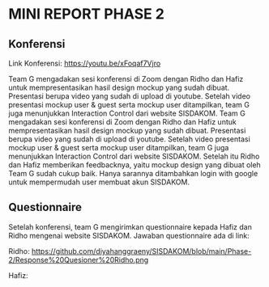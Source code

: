 # MINI REPORT PHASE 2

## Konferensi

Link Konferensi: https://youtu.be/xFoqaf7Vjro

Team G mengadakan sesi konferensi di Zoom dengan Ridho dan Hafiz untuk mempresentasikan hasil design mockup yang sudah dibuat. Presentasi berupa video yang sudah di upload di youtube. Setelah video presentasi mockup user & guest serta mockup user ditampilkan, team G juga menunjukkan Interaction Control dari website SISDAKOM. Team G mengadakan sesi konferensi di Zoom dengan Ridho dan Hafiz untuk mempresentasikan hasil design mockup yang sudah dibuat. Presentasi berupa video yang sudah di upload di youtube. Setelah video presentasi mockup user & guest serta mockup user ditampilkan, team G juga menunjukkan Interaction Control dari website SISDAKOM. Setelah itu Ridho dan Hafiz memberikan feedbacknya, yaitu mockup design yang dibuat oleh Team G sudah cukup baik. Hanya sarannya ditambahkan login with google untuk mempermudah user membuat akun SISDAKOM.


## Questionnaire

Setelah konferensi, team G mengirimkan questionnaire kepada Hafiz dan Ridho mengenai website SISDAKOM. Jawaban questionnaire ada di link:

Ridho: https://github.com/diyahanggraeny/SISDAKOM/blob/main/Phase-2/Response%20Quesioner%20Ridho.png

Hafiz:
